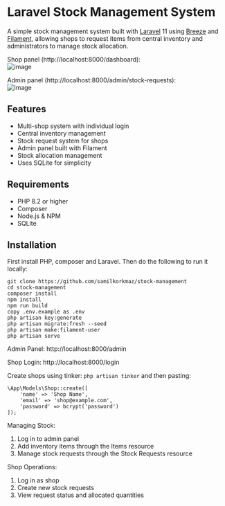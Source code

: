 # Laravel Stock Management System

A simple stock management system built with [Laravel](https://laravel.com/) 11 using [Breeze](https://github.com/laravel/breeze) and [Filament](https://filamentphp.com/), allowing shops to request items from central inventory and administrators to manage stock allocation.

Shop panel (http://localhost:8000/dashboard):</br>
![image](https://github.com/user-attachments/assets/cbb6a348-ec15-41d7-9337-0dccc937a1f5)


Admin panel (http://localhost:8000/admin/stock-requests):</br>
![image](https://github.com/user-attachments/assets/bf03b147-c46a-4f97-bb95-b5f2b506e90b)

## Features

- Multi-shop system with individual login
- Central inventory management
- Stock request system for shops
- Admin panel built with Filament
- Stock allocation management
- Uses SQLite for simplicity

## Requirements

- PHP 8.2 or higher
- Composer
- Node.js & NPM
- SQLite

## Installation
First install PHP, composer and Laravel. Then do the following to run it locally:
```
git clone https://github.com/samilkorkmaz/stock-management
cd stock-management
composer install
npm install
npm run build
copy .env.example as .env
php artisan key:generate
php artisan migrate:fresh --seed
php artisan make:filament-user
php artisan serve
```
Admin Panel: http://localhost:8000/admin

Shop Login: http://localhost:8000/login

Create shops using tinker: ```php artisan tinker``` and then pasting:
```
\App\Models\Shop::create([
    'name' => 'Shop Name',
    'email' => 'shop@example.com',
    'password' => bcrypt('password')
]);
```
Managing Stock:
1. Log in to admin panel
2. Add inventory items through the Items resource
3. Manage stock requests through the Stock Requests resource

Shop Operations:
1. Log in as shop
2. Create new stock requests
3. View request status and allocated quantities
